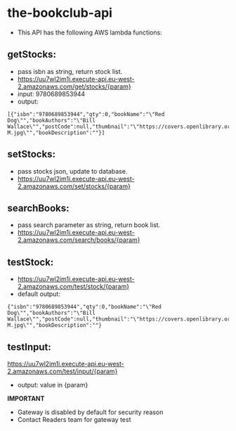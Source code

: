 # the-bookclub-api
- This API has the following AWS lambda functions:

## getStocks:
- pass isbn as string, return stock list.
- https://uu7wl2im1i.execute-api.eu-west-2.amazonaws.com/get/stocks/{param}
- input: 9780689853944
- output:
```
[{"isbn":"9780689853944","qty":0,"bookName":"\"Red Dog\"","bookAuthors":"\"Bill Wallace\"","postCode":null,"thumbnail":"\"https://covers.openlibrary.org/b/id/437328-M.jpg\"","bookDescription":""}]
```

## setStocks:
- pass stocks json, update to database.
- https://uu7wl2im1i.execute-api.eu-west-2.amazonaws.com/set/stocks/{param}

## searchBooks:
- pass search parameter as string, return book list.
- https://uu7wl2im1i.execute-api.eu-west-2.amazonaws.com/search/books/{param}

## testStock:
- https://uu7wl2im1i.execute-api.eu-west-2.amazonaws.com/test/stock/{param}
- default output:
```
{"isbn":"9780689853944","qty":0,"bookName":"\"Red Dog\"","bookAuthors":"\"Bill Wallace\"","postCode":null,"thumbnail":"\"https://covers.openlibrary.org/b/id/437328-M.jpg\"","bookDescription":""}
```

## testInput:
https://uu7wl2im1i.execute-api.eu-west-2.amazonaws.com/test/input/{param}
- output: value in {param}

**IMPORTANT**
- Gateway is disabled by default for security reason
- Contact Readers team for gateway test